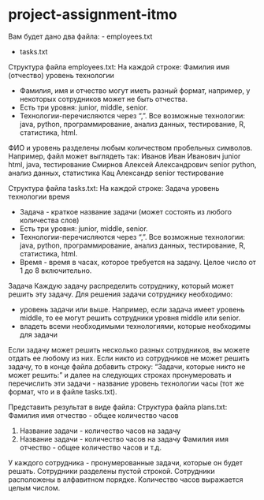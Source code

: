 # project-assignment-itmo
Вам будет дано два файла: - employees.txt
- tasks.txt

Структура файла employees.txt: 
На каждой строке:
Фамилия имя (отчество) уровень технологии
- Фамилия, имя и отчество могут иметь разный формат, например, у некоторых сотрудников может не быть отчества.
- Есть три уровня: junior, middle, senior.
- Технологии-перечисляются через “,”. Все возможные технологии: java, python, программирование, анализ данных, тестирование, R, статистика, html.

ФИО и уровень разделены любым количеством пробельных символов.
Например, файл может выглядеть так:
Иванов Иван Иванович junior html, java, тестирование
Смирнов Алексей Александрович senior python, анализ данных, статистика Кац Александр senior тестирование

Структура файла tasks.txt: 
На каждой строке:
Задача уровень технологии время
- Задача - краткое название задачи (может состоять из любого количества слов)
- Есть три уровня: junior, middle, senior.
- Технологии-перечисляются через “,”. Все возможные технологии: java, python,
программирование, анализ данных, тестирование, R, статистика, html.
- Время - время в часах, которое требуется на задачу. Целое число от 1 до 8
включительно.

Задача
Каждую задачу распределить сотруднику, который может решить эту задачу. Для решения задачи сотруднику необходимо:
- уровень задачи или выше. Например, если задача имеет уровень middle, то ее могут решить сотрудники уровня middle или senior.
- владеть всеми необходимыми технологиями, которые необходимы для задачи

Если задачу может решить несколько разных сотрудников, вы можете отдать ее любому из них.
Если никто из сотрудников не может решить задачу, то в конце файла добавить строку: “Задачи, которые никто не может решить:” и далее на следующих строках пронумеровать и перечислить эти задачи - название уровень технологии часы (тот же формат, что и в файле tasks.txt).

Представить результат в виде файла:
Структура файла plans.txt:
Фамилия имя отчество - общее количество часов
1. Название задачи - количество часов на задачу
2. Название задачи - количество часов на задачу
Фамилия имя отчество - общее количество часов и т.д.

У каждого сотрудника - пронумерованные задачи, которые он будет решать.
Сотрудники разделены пустой строкой. Сотрудники расположены в алфавитном порядке. Количество часов выражается целым числом.
